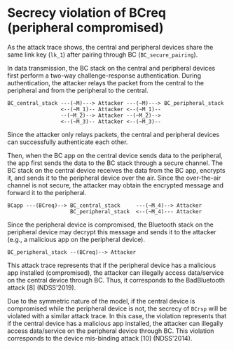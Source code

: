 # Secrecy violation of BCreq (peripheral compromised)

As the attack trace shows, the central and peripheral devices share the same link key (`lk_1`) after pairing through BC (`BC_secure_pairing`).

In data transmission, the BC stack on the central and peripheral devices first perform a two-way challenge-response authentication.
During authentication, the attacker relays the packet from the central to the peripheral and from the peripheral to the central.
```
BC_central_stack ---(~M)---> Attacker ---(~M)---> BC_peripheral_stack
                 <--(~M_1)-- Attacker <--(~M_1)--
                 --(~M_2)--> Attacker --(~M_2)-->
                 <--(~M_3)-- Attacker <--(~M_3)--
```

Since the attacker only relays packets, the central and peripheral devices can successfully authenticate each other.

Then, when the BC app on the central device sends data to the peripheral, the app first sends the data to the BC stack through a secure channel.
The BC stack on the central device receives the data from the BC app, encrypts it, and sends it to the peripheral device over the air.
Since the over-the-air channel is not secure, the attacker may obtain the encrypted message and forward it to the peripheral.

```
BCapp ---(BCreq)--> BC_central_stack     ---(~M_4)--> Attacker
                    BC_peripheral_stack  <--(~M_4)--- Attacker
```

Since the peripheral device is compromised, the Bluetooth stack on the peripheral device may decrypt this message and sends it to the attacker (e.g., a malicious app on the peripheral device).

```
BC_peripheral_stack --(BCreq)--> Attacker
```

This attack trace represents that if the peripheral device has a malicious app installed (compromised), the attacker can illegally access data/service on the central device through BC.
Thus, it corresponds to the BadBluetooth attack [8] (NDSS'2019).

Due to the symmetric nature of the model, if the central device is compromised while the peripheral device is not, the secrecy of `BCrsp` will be violated with a similar attack trace.
In this case, the violation represents that if the central device has a malicious app installed, the attacker can illegally access data/service on the peripheral device through BC.
This violation corresponds to the device mis-binding attack [10] (NDSS'2014).